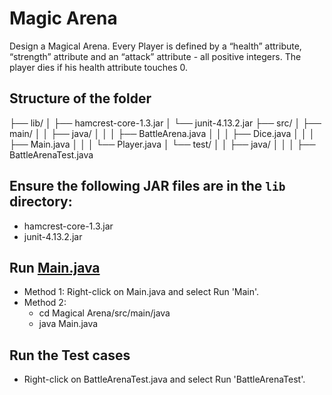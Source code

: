 # Magic Arena

Design a Magical Arena. Every Player is defined by a “health” attribute, “strength” attribute and an “attack”
attribute - all positive integers. The player dies if his health attribute touches 0.

## Structure of the folder
├── lib/
│ ├── hamcrest-core-1.3.jar
│ └── junit-4.13.2.jar
├── src/
│ ├── main/
│ │ ├── java/
│ │ │ ├── BattleArena.java
│ │ │ ├── Dice.java
│ │ │ ├── Main.java
│ │ │ └── Player.java
│ └── test/
│ │ ├── java/
│ │ │ ├── BattleArenaTest.java


## Ensure the following JAR files are in the `lib` directory:
- hamcrest-core-1.3.jar
- junit-4.13.2.jar

## Run [Main.java](src/main/java/Main.java)
- Method 1: Right-click on Main.java and select Run 'Main'.
- Method 2: 
  - cd Magical Arena/src/main/java 
  - java Main.java


## Run the Test cases 
- Right-click on BattleArenaTest.java and select Run 'BattleArenaTest'.
